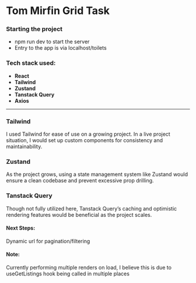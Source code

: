# Tom Mirfin Grid Task

### Starting the project

- npm run dev to start the server
- Entry to the app is via localhost/toilets

### Tech stack used:

- **React**
- **Tailwind**
- **Zustand**
- **Tanstack Query**
- **Axios**

---

### Tailwind

I used Tailwind for ease of use on a growing project. In a live project situation, I would set up custom components for consistency and maintainability.

### Zustand

As the project grows, using a state management system like Zustand would ensure a clean codebase and prevent excessive prop drilling.

### Tanstack Query

Though not fully utilized here, Tanstack Query’s caching and optimistic rendering features would be beneficial as the project scales.

#### Next Steps:

Dynamic url for pagination/filtering

#### Note:

Currently performing multiple renders on load, I believe this is due to useGetListings hook being called in multiple places
